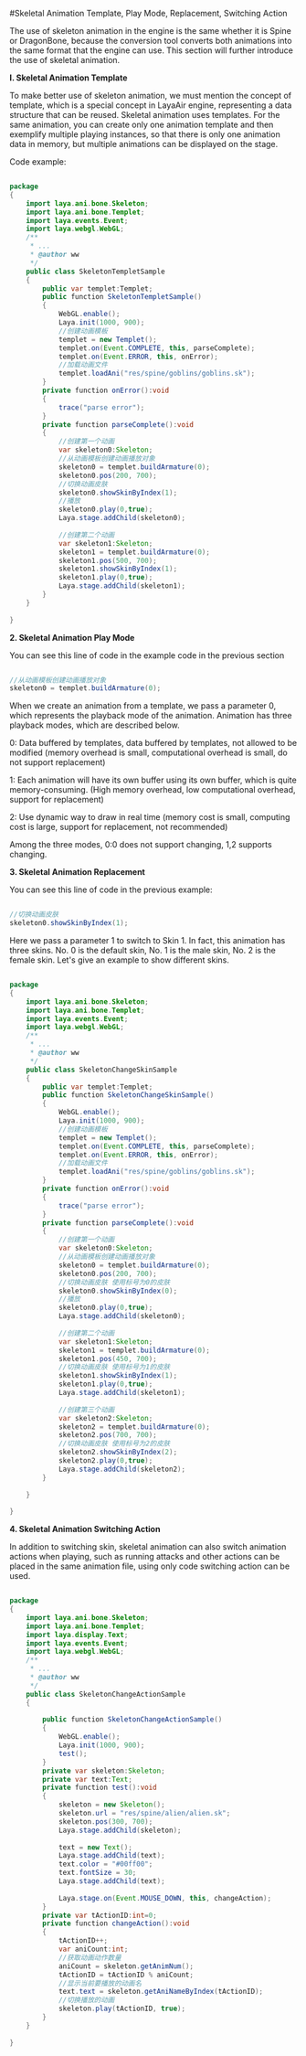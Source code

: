 #Skeletal Animation Template, Play Mode, Replacement, Switching Action

The use of skeleton animation in the engine is the same whether it is Spine or DragonBone, because the conversion tool converts both animations into the same format that the engine can use. This section will further introduce the use of skeletal animation.

**I. Skeletal Animation Template**

To make better use of skeleton animation, we must mention the concept of template, which is a special concept in LayaAir engine, representing a data structure that can be reused. Skeletal animation uses templates. For the same animation, you can create only one animation template and then exemplify multiple playing instances, so that there is only one animation data in memory, but multiple animations can be displayed on the stage.

Code example:


```java

package  
{
    import laya.ani.bone.Skeleton;
    import laya.ani.bone.Templet;
    import laya.events.Event;
    import laya.webgl.WebGL;
    /**
     * ...
     * @author ww
     */
    public class SkeletonTempletSample 
    {
        public var templet:Templet;
        public function SkeletonTempletSample() 
        {
            WebGL.enable();
            Laya.init(1000, 900);
            //创建动画模板
            templet = new Templet();
            templet.on(Event.COMPLETE, this, parseComplete);
            templet.on(Event.ERROR, this, onError);
            //加载动画文件
            templet.loadAni("res/spine/goblins/goblins.sk");
        }
        private function onError():void
        {
            trace("parse error");
        }
        private function parseComplete():void
        {
            //创建第一个动画
            var skeleton0:Skeleton;
            //从动画模板创建动画播放对象
            skeleton0 = templet.buildArmature(0);
            skeleton0.pos(200, 700);
            //切换动画皮肤
            skeleton0.showSkinByIndex(1);
            //播放
            skeleton0.play(0,true);
            Laya.stage.addChild(skeleton0);
             
            //创建第二个动画
            var skeleton1:Skeleton;
            skeleton1 = templet.buildArmature(0);
            skeleton1.pos(500, 700);
            skeleton1.showSkinByIndex(1);
            skeleton1.play(0,true);
            Laya.stage.addChild(skeleton1);
        }
    }
 
}
```




**2. Skeletal Animation Play Mode**

You can see this line of code in the example code in the previous section


```java

//从动画模板创建动画播放对象
skeleton0 = templet.buildArmature(0);
```


When we create an animation from a template, we pass a parameter 0, which represents the playback mode of the animation. Animation has three playback modes, which are described below.

0: Data buffered by templates, data buffered by templates, not allowed to be modified (memory overhead is small, computational overhead is small, do not support replacement)

1: Each animation will have its own buffer using its own buffer, which is quite memory-consuming. (High memory overhead, low computational overhead, support for replacement)

2: Use dynamic way to draw in real time (memory cost is small, computing cost is large, support for replacement, not recommended)

Among the three modes, 0:0 does not support changing, 1,2 supports changing.



**3. Skeletal Animation Replacement**

You can see this line of code in the previous example:


```java

//切换动画皮肤
skeleton0.showSkinByIndex(1);
```


Here we pass a parameter 1 to switch to Skin 1. In fact, this animation has three skins. No. 0 is the default skin, No. 1 is the male skin, No. 2 is the female skin. Let's give an example to show different skins.


```java

package  
{
    import laya.ani.bone.Skeleton;
    import laya.ani.bone.Templet;
    import laya.events.Event;
    import laya.webgl.WebGL;
    /**
     * ...
     * @author ww
     */
    public class SkeletonChangeSkinSample 
    {
        public var templet:Templet;
        public function SkeletonChangeSkinSample() 
        {
            WebGL.enable();
            Laya.init(1000, 900);
            //创建动画模板
            templet = new Templet();
            templet.on(Event.COMPLETE, this, parseComplete);
            templet.on(Event.ERROR, this, onError);
            //加载动画文件
            templet.loadAni("res/spine/goblins/goblins.sk");
        }
        private function onError():void
        {
            trace("parse error");
        }
        private function parseComplete():void
        {
            //创建第一个动画
            var skeleton0:Skeleton;
            //从动画模板创建动画播放对象
            skeleton0 = templet.buildArmature(0);
            skeleton0.pos(200, 700);
            //切换动画皮肤 使用标号为0的皮肤
            skeleton0.showSkinByIndex(0);
            //播放
            skeleton0.play(0,true);
            Laya.stage.addChild(skeleton0);
             
            //创建第二个动画
            var skeleton1:Skeleton;
            skeleton1 = templet.buildArmature(0);
            skeleton1.pos(450, 700);
            //切换动画皮肤 使用标号为1的皮肤
            skeleton1.showSkinByIndex(1);
            skeleton1.play(0,true);
            Laya.stage.addChild(skeleton1);
             
            //创建第三个动画
            var skeleton2:Skeleton;
            skeleton2 = templet.buildArmature(0);
            skeleton2.pos(700, 700);
            //切换动画皮肤 使用标号为2的皮肤
            skeleton2.showSkinByIndex(2);
            skeleton2.play(0,true);
            Laya.stage.addChild(skeleton2);
        }
         
    }
 
}
```




**4. Skeletal Animation Switching Action**

In addition to switching skin, skeletal animation can also switch animation actions when playing, such as running attacks and other actions can be placed in the same animation file, using only code switching action can be used.


```java

package  
{
    import laya.ani.bone.Skeleton;
    import laya.ani.bone.Templet;
    import laya.display.Text;
    import laya.events.Event;
    import laya.webgl.WebGL;
    /**
     * ...
     * @author ww
     */
    public class SkeletonChangeActionSample 
    {
         
        public function SkeletonChangeActionSample() 
        {
            WebGL.enable();
            Laya.init(1000, 900);
            test();
        }
        private var skeleton:Skeleton;
        private var text:Text;
        private function test():void
        {  
            skeleton = new Skeleton();
            skeleton.url = "res/spine/alien/alien.sk";
            skeleton.pos(300, 700);
            Laya.stage.addChild(skeleton);
             
            text = new Text();
            Laya.stage.addChild(text);
            text.color = "#00ff00";
            text.fontSize = 30;
            Laya.stage.addChild(text);
             
            Laya.stage.on(Event.MOUSE_DOWN, this, changeAction);
        }
        private var tActionID:int=0;
        private function changeAction():void
        {
            tActionID++;
            var aniCount:int;
            //获取动画动作数量
            aniCount = skeleton.getAnimNum();
            tActionID = tActionID % aniCount;
            //显示当前要播放的动画名
            text.text = skeleton.getAniNameByIndex(tActionID);
            //切换播放的动画
            skeleton.play(tActionID, true);
        }
    }
 
}
```
